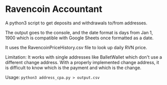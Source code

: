 # Ravencoin Accountant
A python3 script to get deposits and withdrawals to/from addresses.  

The output goes to the console, and the date format is days from Jan 1, 1900 which is compatible with Google Sheets once formatted as a date.  

It uses the RavencoinPriceHistory.csv file to look up daily RVN price.  

Limitation: It works with single addresses like BalletWallet which don't use a different change address.  With a properly implemented change address, it is difficult to know which is the payment and which is the change.  

Usage: `python3 address_cpa.py > output.csv`
